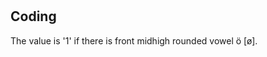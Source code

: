 # [](ParameterTable?__template__=property.md&property=Name#cldf:UT136)

[](ExampleTable?example_id=1&with_internal_ref_link#cldf:UT136-1)

## Coding

The value is '1' if there is front midhigh rounded vowel ö [ø].
